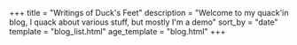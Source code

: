 +++
title = "Writings of Duck's Feet"
description = "Welcome to my quack'in blog, I quack about various stuff, but mostly I'm a demo"
sort_by = "date"
template = "blog_list.html"
age_template = "blog.html"
+++
